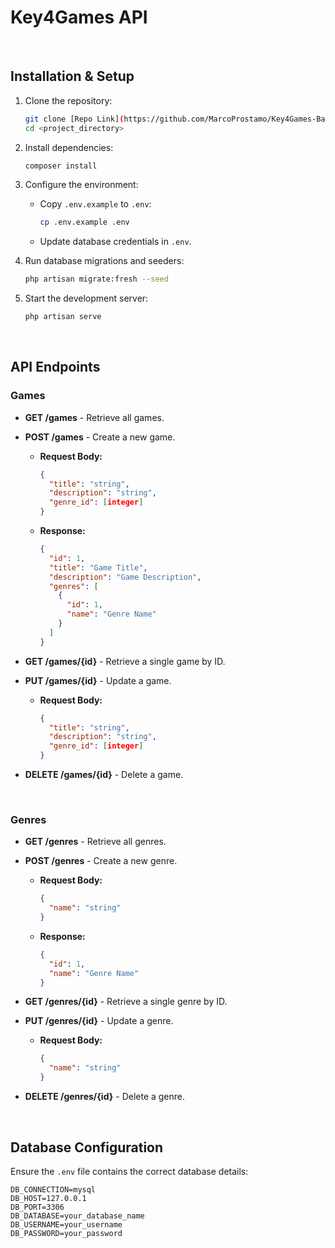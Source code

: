 # Key4Games API

<br>

## Installation & Setup
1. Clone the repository:
   ```sh
   git clone [Repo Link](https://github.com/MarcoProstamo/Key4Games-Back-End.git)
   cd <project_directory>
   ```

2. Install dependencies:
   ```sh
   composer install
   ```

3. Configure the environment:
   - Copy `.env.example` to `.env`:
     ```sh
     cp .env.example .env
     ```
   - Update database credentials in `.env`.

4. Run database migrations and seeders:
   ```sh
   php artisan migrate:fresh --seed
   ```

5. Start the development server:
   ```sh
   php artisan serve
   ```

<br>

## API Endpoints

### Games
- **GET /games** - Retrieve all games.

- **POST /games** - Create a new game.
  - **Request Body:**
    ```json
    {
      "title": "string",
      "description": "string",
      "genre_id": [integer]
    }
    ```
  - **Response:**
    ```json
    {
      "id": 1,
      "title": "Game Title",
      "description": "Game Description",
      "genres": [
        {
          "id": 1,
          "name": "Genre Name"
        }
      ]
    }
    ```

- **GET /games/{id}** - Retrieve a single game by ID.

- **PUT /games/{id}** - Update a game.
  - **Request Body:**
    ```json
    {
      "title": "string",
      "description": "string",
      "genre_id": [integer]
    }
    ```

- **DELETE /games/{id}** - Delete a game.

<br>

### Genres
- **GET /genres** - Retrieve all genres.

- **POST /genres** - Create a new genre.
  - **Request Body:**
    ```json
    {
      "name": "string"
    }
    ```
  - **Response:**
    ```json
    {
      "id": 1,
      "name": "Genre Name"
    }
    ```

- **GET /genres/{id}** - Retrieve a single genre by ID.

- **PUT /genres/{id}** - Update a genre.
  - **Request Body:**
    ```json
    {
      "name": "string"
    }
    ```

- **DELETE /genres/{id}** - Delete a genre.

<br>

## Database Configuration
Ensure the `.env` file contains the correct database details:
```env
DB_CONNECTION=mysql
DB_HOST=127.0.0.1
DB_PORT=3306
DB_DATABASE=your_database_name
DB_USERNAME=your_username
DB_PASSWORD=your_password
```